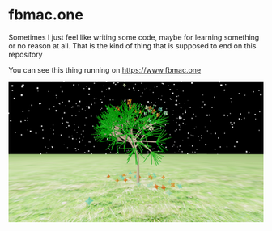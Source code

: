 # fbmac.one

Sometimes I just feel like writing some code, maybe for learning something or no reason at all. That is the kind of thing that is supposed to end on this repository

You can see this thing running on https://www.fbmac.one

![screenshot](screenshot.png)
